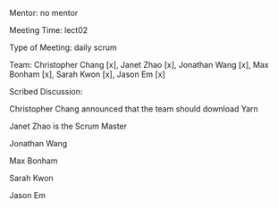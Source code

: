 Mentor: no mentor

Meeting Time: lect02

Type of Meeting: daily scrum

Team: Christopher Chang [x], Janet Zhao [x], Jonathan Wang [x], Max Bonham [x], Sarah Kwon [x], Jason Em [x]

Scribed Discussion: 

Christopher Chang announced that the team should download Yarn

Janet Zhao is the Scrum Master

Jonathan Wang 

Max Bonham

Sarah Kwon

Jason Em